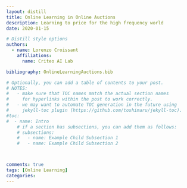 ```yaml
---
layout: distill
title: Online Learning in Online Auctions
description: Learning to price for the high frequency world
date: 2020-01-15

# Distill style options
authors:
  - name: Lorenzo Croissant
    affiliations:
      name: Criteo AI Lab

bibliography: OnlineLearningAuctions.bib

# Optionally, you can add a table of contents to your post.
# NOTES:
#   - make sure that TOC names match the actual section names
#     for hyperlinks within the post to work correctly.
#   - we may want to automate TOC generation in the future using
#     jekyll-toc plugin (https://github.com/toshimaru/jekyll-toc).
#toc:
#  - name: Intro
    # if a section has subsections, you can add them as follows:
    # subsections:
    #   - name: Example Child Subsection 1
    #   - name: Example Child Subsection 2



comments: true
tags: [Online Learning]
categories: 
---
```

